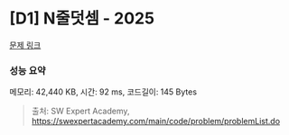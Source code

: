 # [D1] N줄덧셈 - 2025 

[문제 링크](https://swexpertacademy.com/main/code/problem/problemDetail.do?contestProbId=AV5QFZtaAscDFAUq) 

### 성능 요약

메모리: 42,440 KB, 시간: 92 ms, 코드길이: 145 Bytes



> 출처: SW Expert Academy, https://swexpertacademy.com/main/code/problem/problemList.do